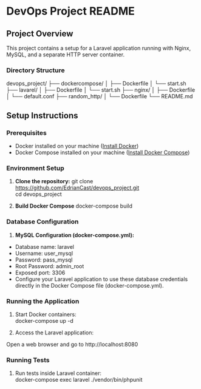 # DevOps Project README

## Project Overview

This project contains a setup for a Laravel application running with Nginx, MySQL, and a separate HTTP server container.

### Directory Structure
devops_project/
├── dockercompose/
│ ├── Dockerfile
│ └── start.sh
├── lavarel/
│ ├── Dockerfile
│ └── start.sh
├── nginx/
│ ├── Dockerfile
│ └── default.conf
├── random_http/
│ └── Dockerfile
└── README.md

## Setup Instructions

### Prerequisites

- Docker installed on your machine ([Install Docker](https://docs.docker.com/get-docker/))
- Docker Compose installed on your machine ([Install Docker Compose](https://docs.docker.com/compose/install/))

### Environment Setup

1. **Clone the repository:**
   git clone <https://github.com/EdrianCast/devops_project.git> <br>
   cd devops_project
   
1. **Build Docker Compose**
   docker-compose build

### Database Configuration
1. **MySQL Configuration (docker-compose.yml):**

- Database name: laravel
- Username: user_mysql
- Password: pass_mysql
- Root Password: admin_root
- Exposed port: 3306
- Configure your Laravel application to use these database credentials directly in the Docker Compose file (docker-compose.yml).

### Running the Application
1. Start Docker containers: <br>
docker-compose up -d

2. Access the Laravel application: 

Open a web browser and go to http://localhost:8080

### Running Tests
1. Run tests inside Laravel container: <br>
docker-compose exec laravel ./vendor/bin/phpunit

